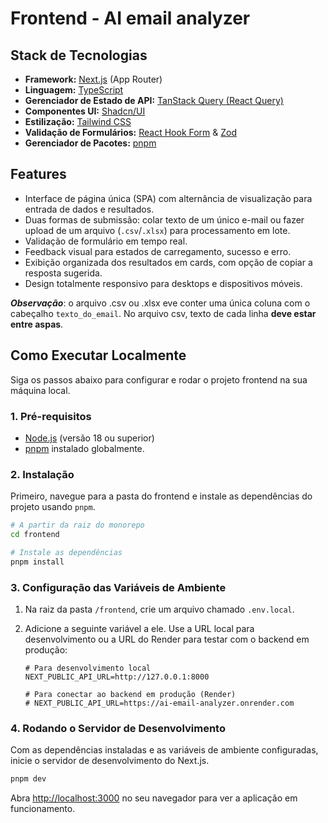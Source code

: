 # Frontend - AI email analyzer

## Stack de Tecnologias

* **Framework:** [Next.js](https://nextjs.org/) (App Router)
* **Linguagem:** [TypeScript](https://www.typescriptlang.org/)
* **Gerenciador de Estado de API:** [TanStack Query (React Query)](https://tanstack.com/query/latest)
* **Componentes UI:** [Shadcn/UI](https://ui.shadcn.com/)
* **Estilização:** [Tailwind CSS](https://tailwindcss.com/)
* **Validação de Formulários:** [React Hook Form](https://react-hook-form.com/) & [Zod](https://zod.dev/)
* **Gerenciador de Pacotes:** [pnpm](https://pnpm.io/)

## Features

* Interface de página única (SPA) com alternância de visualização para entrada de dados e resultados.
* Duas formas de submissão: colar texto de um único e-mail ou fazer upload de um arquivo (`.csv`/`.xlsx`) para processamento em lote.
* Validação de formulário em tempo real.
* Feedback visual para estados de carregamento, sucesso e erro.
* Exibição organizada dos resultados em cards, com opção de copiar a resposta sugerida.
* Design totalmente responsivo para desktops e dispositivos móveis.

***Observação***: o arquivo .csv ou .xlsx eve conter uma única coluna com o cabeçalho `texto_do_email`. No arquivo csv, texto de cada linha **deve estar entre aspas**.

## Como Executar Localmente

Siga os passos abaixo para configurar e rodar o projeto frontend na sua máquina local.

### 1. Pré-requisitos

* [Node.js](https://nodejs.org/en) (versão 18 ou superior)
* [pnpm](https://pnpm.io/installation) instalado globalmente.

### 2. Instalação

Primeiro, navegue para a pasta do frontend e instale as dependências do projeto usando `pnpm`.

```bash
# A partir da raiz do monorepo
cd frontend

# Instale as dependências
pnpm install
```

### 3. Configuração das Variáveis de Ambiente

1.  Na raiz da pasta `/frontend`, crie um arquivo chamado `.env.local`.
2.  Adicione a seguinte variável a ele. Use a URL local para desenvolvimento ou a URL do Render para testar com o backend em produção:

    ```
    # Para desenvolvimento local
    NEXT_PUBLIC_API_URL=http://127.0.0.1:8000

    # Para conectar ao backend em produção (Render)
    # NEXT_PUBLIC_API_URL=https://ai-email-analyzer.onrender.com
    ```

### 4. Rodando o Servidor de Desenvolvimento

Com as dependências instaladas e as variáveis de ambiente configuradas, inicie o servidor de desenvolvimento do Next.js.

```bash
pnpm dev
```

Abra [http://localhost:3000](http://localhost:3000) no seu navegador para ver a aplicação em funcionamento.
